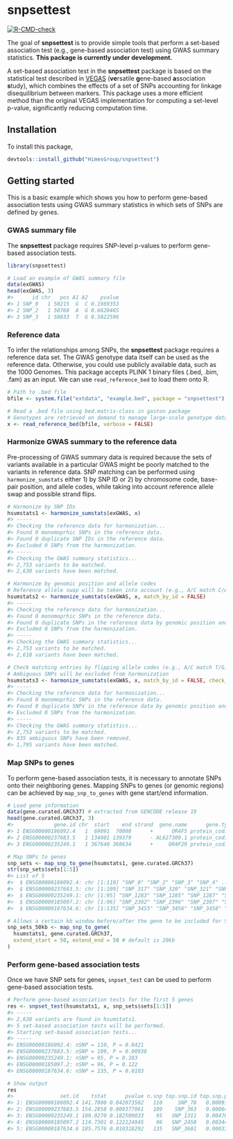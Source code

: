 
<!-- README.md is generated from README.Rmd. Please edit that file -->

# snpsettest

<!-- badges: start -->

[![R-CMD-check](https://github.com/HimesGroup/snpsettest/workflows/R-CMD-check/badge.svg)](https://github.com/HimesGroup/snpsettest/actions)
<!-- badges: end -->

The goal of **snpsettest** is to provide simple tools that perform a
set-based association test (e.g., gene-based association test) using
GWAS summary statistics. **This package is currently under
development.**

A set-based association test in the **snpsettest** package is based on
the statistical test described in
[VEGAS](https://www.ncbi.nlm.nih.gov/pmc/articles/PMC2896770/)
(**ve**rsatile **g**ene-based **a**ssociation **s**tudy), which combines
the effects of a set of SNPs accounting for linkage disequilibrium
between markers. This package uses a more efficient method than the
original VEGAS implementation for computing a set-level p-value,
significantly reducing computation time.

## Installation

To install this package,

``` r
devtools::install_github("HimesGroup/snpsettest")
```

## Getting started

This is a basic example which shows you how to perform gene-based
association tests using GWAS summary statistics in which sets of SNPs
are defined by genes.

### GWAS summary file

The **snpsettest** package requires SNP-level p-values to perform
gene-based association tests.

``` r
library(snpsettest)

# Load an example of GWAS summary file
data(exGWAS)
head(exGWAS, 3)
#>      id chr   pos A1 A2    pvalue
#> 1 SNP_0   1 50215  G  C 0.1969353
#> 2 SNP_2   1 50768  A  G 0.6620465
#> 3 SNP_3   1 50833  T  G 0.5822596
```

### Reference data

To infer the relationships among SNPs, the **snpsettest** package
requires a reference data set. The GWAS genotype data itself can be used
as the reference data. Otherwise, you could use publicly available data,
such as the 1000 Genomes. This package accepts PLINK 1 binary files
(.bed, .bim, .fam) as an input. We can use `read_reference_bed` to load
them onto R.

``` r
# Path to .bed file
bfile <- system.file("extdata", "example.bed", package = "snpsettest")

# Read a .bed file using bed.matrix-class in gaston package
# Genotypes are retrieved on demand to manage large-scale genotype data
x <- read_reference_bed(bfile, verbose = FALSE)
```

### Harmonize GWAS summary to the reference data

Pre-processing of GWAS summary data is required because the sets of
variants available in a particular GWAS might be poorly matched to the
variants in reference data. SNP matching can be performed using
`harmonize_sumstats` either 1) by SNP ID or 2) by chromosome code,
base-pair position, and allele codes, while taking into account
reference allele swap and possible strand flips.

``` r
# Harmonize by SNP IDs
hsumstats1 <- harmonize_sumstats(exGWAS, x)
#> -----
#> Checking the reference data for harmonization...
#> Found 0 monomoprhic SNPs in the reference data.
#> Found 0 duplicate SNP IDs in the reference data.
#> Excluded 0 SNPs from the harmonization.
#> -----
#> Checking the GWAS summary statistics...
#> 2,753 variants to be matched.
#> 2,630 variants have been matched.

# Harmonize by genomic position and allele codes
# Reference allele swap will be taken into account (e.g., A/C match C/A)
hsumstats2 <- harmonize_sumstats(exGWAS, x, match_by_id = FALSE)
#> -----
#> Checking the reference data for harmonization...
#> Found 0 monomoprhic SNPs in the reference data.
#> Found 0 duplicate SNPs in the reference data by genomic position and alleles codes.
#> Excluded 0 SNPs from the harmonization.
#> -----
#> Checking the GWAS summary statistics...
#> 2,753 variants to be matched.
#> 2,618 variants have been matched.

# Check matching entries by flipping allele codes (e.g., A/C match T/G)
# Ambiguous SNPs will be excluded from harmonization
hsumstats3 <- harmonize_sumstats(exGWAS, x, match_by_id = FALSE, check_strand_flip = TRUE)
#> -----
#> Checking the reference data for harmonization...
#> Found 0 monomoprhic SNPs in the reference data.
#> Found 0 duplicate SNPs in the reference data by genomic position and alleles codes.
#> Excluded 0 SNPs from the harmonization.
#> -----
#> Checking the GWAS summary statistics...
#> 2,753 variants to be matched.
#> 835 ambiguous SNPs have been removed.
#> 1,795 variants have been matched.
```

### Map SNPs to genes

To perform gene-based association tests, it is necessary to annotate
SNPs onto their neighboring genes. Mapping SNPs to genes (or genomic
regions) can be achieved by `map_snp_to_genes` with gene start/end
information.

``` r
# Load gene information
data(gene.curated.GRCh37) # extracted from GENCODE release 19
head(gene.curated.GRCh37, 3)
#>             gene.id chr  start    end strand  gene.name      gene.type
#> 1 ENSG00000186092.4   1  69091  70008      +      OR4F5 protein_coding
#> 2 ENSG00000237683.5   1 134901 139379      - AL627309.1 protein_coding
#> 3 ENSG00000235249.1   1 367640 368634      +     OR4F29 protein_coding

# Map SNPs to genes
snp_sets <- map_snp_to_gene(hsumstats1, gene.curated.GRCh37)
str(snp_sets$sets[1:5])
#> List of 5
#>  $ ENSG00000186092.4: chr [1:110] "SNP_0" "SNP_2" "SNP_3" "SNP_4" ...
#>  $ ENSG00000237683.5: chr [1:109] "SNP_317" "SNP_320" "SNP_321" "SNP_323" ...
#>  $ ENSG00000235249.1: chr [1:95] "SNP_1283" "SNP_1285" "SNP_1287" "SNP_1288" ...
#>  $ ENSG00000185097.2: chr [1:96] "SNP_2392" "SNP_2396" "SNP_2397" "SNP_2398" ...
#>  $ ENSG00000187634.6: chr [1:135] "SNP_3455" "SNP_3456" "SNP_3458" "SNP_3459" ...

# Allows a certain kb window before/after the gene to be included for SNP mapping
snp_sets_50kb <- map_snp_to_gene(
  hsumstats1, gene.curated.GRCh37, 
  extend_start = 50, extend_end = 50 # default is 20kb
)
```

### Perform gene-based association tests

Once we have SNP sets for genes, `snpset_test` can be used to perform
gene-based association tests.

``` r
# Perform gene-based association tests for the first 5 genes
res <- snpset_test(hsumstats1, x, snp_sets$sets[1:5])
#> -----
#> 2,630 variants are found in hsumstats1.
#> 5 set-based association tests will be performed.
#> Starting set-based association tests...
#> -----
#> ENSG00000186092.4: nSNP = 110, P = 0.0421
#> ENSG00000237683.5: nSNP = 109, P = 0.00938
#> ENSG00000235249.1: nSNP = 95, P = 0.183
#> ENSG00000185097.2: nSNP = 96, P = 0.122
#> ENSG00000187634.6: nSNP = 135, P = 0.0103

# Show output
res
#>               set.id    tstat      pvalue n.snp top.snp.id top.snp.pvalue
#> 1: ENSG00000186092.4 141.7800 0.042073582   110     SNP_78   0.0009143436
#> 2: ENSG00000237683.5 154.2858 0.009377961   109    SNP_363   0.0006419257
#> 3: ENSG00000235249.1 109.0270 0.182509033    95   SNP_1311   0.0047610286
#> 4: ENSG00000185097.2 114.7301 0.122124945    96   SNP_2458   0.0034444534
#> 5: ENSG00000187634.6 185.7576 0.010318292   135   SNP_3601   0.0003350840
```

